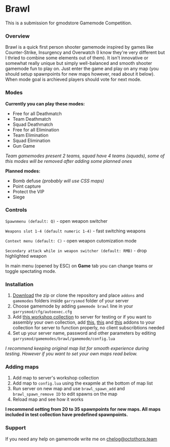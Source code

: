# Brawl

This is a submission for gmodstore Gamemode Competition.

### Overview
Brawl is a quick first person shooter gamemode inspired by games like Counter-Strike, Insurgency and Overwatch (I know they're very different but I thried to combine some elements out of them). It isn't innovative or somewhat really unique but simply well-balanced and smooth shooter gamemode fun to play on. Just enter the game and play on any map (you should setup spawnpoints for new maps however, read about it below). When mode goal is archieved players should vote for next mode.

### Modes
**Currently you can play these modes:**
- Free for all Deathmatch
- Team Deathmatch
- Squad Deathmatch
- Free for all Elimination
- Team Elimination
- Squad Elimination
- Gun Game

*Team gamemodes present 2 teams, squad have 4 teams (squads), some of this modes will be removed after adding some planned ones*

**Planned modes:**
- Bomb defuse *(probably will use CSS maps)*
- Point capture
- Protect the VIP
- Siege

### Controls
`Spawnmenu (default: Q)` - open weapon switcher

`Weapons slot 1-4 (default numeric 1-4)` - fast switching weapons

`Context menu (default: C)` - open weapon cutomization mode

`Secondary attack while in weapon switcher (default: RMB)` - drop highlighted weapon

In main menu (opened by ESC) on **Game** tab you can change teams or toggle spectating mode.

### Installation

1. [Download](https://github.com/chelog/brawl/archive/master.zip) the zip or clone the repository and place `addons` and `gamemodes` folders inside `garrysmod` folder of your server
2. Choose gamemode by adding `gamemode brawl` line in your `garrysmod/cfg/autoexec.cfg`
3. Add [this workshop collection](https://steamcommunity.com/sharedfiles/filedetails/?id=628802365) to server for testing or if you want to assembly your own collection, add [this](https://steamcommunity.com/sharedfiles/filedetails/?id=1095528851), [this](https://steamcommunity.com/sharedfiles/filedetails/?id=400617936) and [this](https://steamcommunity.com/sharedfiles/filedetails/?id=232636218) addons to your collection for server to function properly, no client subscribtions needed
4. Set up your server name, password and other parameters by editing `garrysmod/gamemodes/brawl/gamemode/config.lua`

*I recommend keeping original map list for smooth experience during testing. However if you want to set your own maps read below.*

### Adding maps

1. Add map to server's workshop collection
2. Add map to `config.lua` using the exapmle at the bottom of map list
3. Run server on new map and use `brawl_spawn_add` and `brawl_spawn_remove ID` to edit spawns on the map
4. Reload map and see how it works

**I recommend setting from 20 to 35 spawnpoints for new maps. All maps included in test collection have predefined spawnpoints.**

### Support
If you need any help on gamemode write me on chelog@octothorp.team
